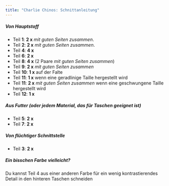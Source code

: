 ```yaml
---
title: "Charlie Chinos: Schnittanleitung"
---
```


##### Von Hauptstoff

- Teil **1**: **2 x** _mit guten Seiten zusammen_.
- Teil **2**: **2 x** _mit guten Seiten zusammen_.
- Teil **4**: **4 x**
- Teil **6**: **2 x**
- Teil **8**: **4 x** (2 Paare _mit guten Seiten zusammen_)
- Teil **9**: **2 x** _mit guten Seiten zusammen_
- Teil **10**: **1 x** auf der Falte
- Teil **11**: **1 x** wenn eine geradlinige Taille hergestellt wird
- Teil **11**: **2 x** _mit guten Seiten zusammen_ wenn eine geschwungene Taille hergestellt wird
- Teil **12**: **1 x**

##### Aus Futter (oder jedem Material, das für Taschen geeignet ist)

- Teil **5**: **2 x**
- Teil **7**: **2 x**

##### Von flüchtiger Schnittstelle

- Teil **3**: **2 x**

<Tip>

##### Ein bisschen Farbe vielleicht?

Du kannst Teil 4 aus einer anderen Farbe für ein wenig kontrastierendes Detail in den hinteren Taschen schneiden

</Tip>
